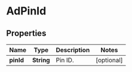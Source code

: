 

# AdPinId


## Properties

| Name | Type | Description | Notes |
|------------ | ------------- | ------------- | -------------|
|**pinId** | **String** | Pin ID. |  [optional] |



